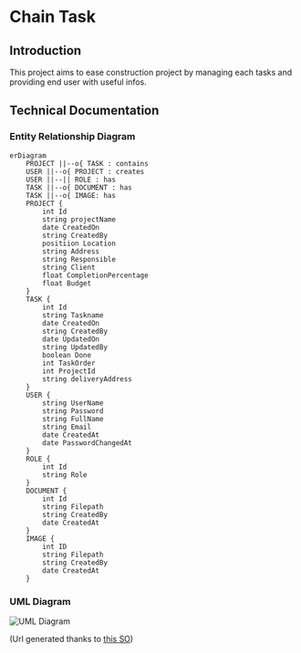 # Chain Task



## Introduction 

This project aims to ease construction project by managing each tasks and providing end user with useful infos.

## Technical Documentation

### Entity Relationship Diagram

```mermaid
erDiagram
    PROJECT ||--o{ TASK : contains
    USER ||--o{ PROJECT : creates
    USER ||--|| ROLE : has
    TASK ||--o{ DOCUMENT : has
    TASK ||--o{ IMAGE: has
    PROJECT {
        int Id
        string projectName
        date CreatedOn
        string CreatedBy
        positiion Location
        string Address
        string Responsible
        string Client
        float CompletionPercentage
        float Budget
    }
    TASK {
        int Id
        string Taskname
        date CreatedOn
        string CreatedBy
        date UpdatedOn
        string UpdatedBy
        boolean Done
        int TaskOrder
        int ProjectId
        string deliveryAddress
    }
    USER {
        string UserName
        string Password
        string FullName
        string Email
        date CreatedAt
        date PasswordChangedAt
    }
    ROLE {
        int Id
        string Role
    }
    DOCUMENT {
        int Id
        string Filepath
        string CreatedBy 
        date CreatedAt 
    }
    IMAGE {
        int ID
        string Filepath
        string CreatedBy 
        date CreatedAt 
    }
```

### UML Diagram 

![UML Diagram](//www.plantuml.com/plantuml/png/HST1gi8m403Gg_n_WKQGL114segsYYXKkd0tJOC9cKnACh7N5zpuTk_Vai8ywHpnpp3FQIj4XALuMJPvp4b75OWrSQ625muyu1YMfF4DNYW3bXYI4rDGlnKp0d7skEVWDErERLyzLjLNqzPoKnw7wxhhPDF9-t2eRsNvR7jvELSV)

(Url generated thanks to [this SO](https://stackoverflow.com/questions/32203610/how-to-integrate-uml-diagrams-into-gitlab-or-github/32771815#32771815))